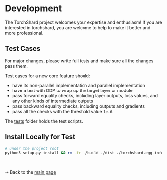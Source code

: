 # Development

The TorchShard project welcomes your expertise and enthusiasm!
If you are interested in torchshard, you are welcome to help to make it better and more professional.

## Test Cases

For major changes, please write full tests and make sure all the changes pass them.

Test cases for a new core feature should:
- have its non-parallel implementation and parallel implementation
- have a test with DDP to wrap up the target layer or module
- pass forward equality checks, including layer outputs, loss values, and any other kinds of intermediate outputs
- pass backward equality checks, including outputs and gradients
- pass all the checks with the threshold value `1e-6`.

The [tests](../../tests) folder holds the test scripts.

## Install Locally for Test

```bash
# under the project root
python3 setup.py install && rm -fr ./build ./dist ./torchshard.egg-info 
```

<p><br/></p>

<p>&#10141; Back to the <a href="../">main page</a></p>
